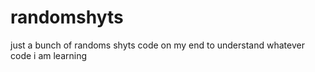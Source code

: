 # randomshyts
just a bunch of randoms shyts code on my end to understand whatever code i am learning 
